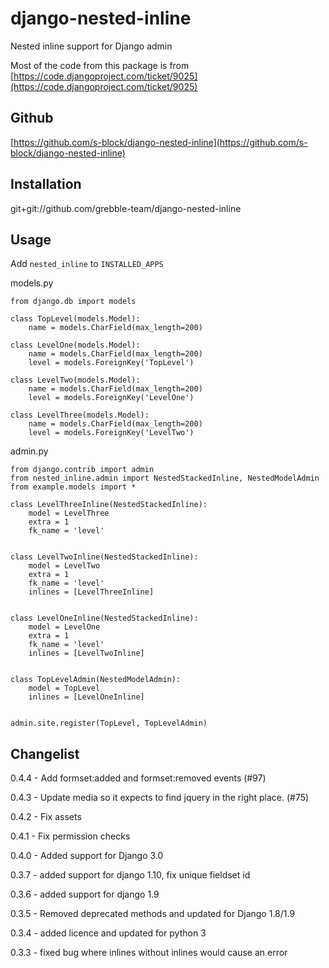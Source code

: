 django-nested-inline
====================

Nested inline support for Django admin

Most of the code from this package is from [https://code.djangoproject.com/ticket/9025](https://code.djangoproject.com/ticket/9025)

Github
------

[https://github.com/s-block/django-nested-inline](https://github.com/s-block/django-nested-inline)


Installation
------------

git+git://github.com/grebble-team/django-nested-inline


Usage
-----

Add `nested_inline` to `INSTALLED_APPS`

models.py

    from django.db import models

    class TopLevel(models.Model):
        name = models.CharField(max_length=200)

    class LevelOne(models.Model):
        name = models.CharField(max_length=200)
        level = models.ForeignKey('TopLevel')

    class LevelTwo(models.Model):
        name = models.CharField(max_length=200)
        level = models.ForeignKey('LevelOne')

    class LevelThree(models.Model):
        name = models.CharField(max_length=200)
        level = models.ForeignKey('LevelTwo')


admin.py

    from django.contrib import admin
    from nested_inline.admin import NestedStackedInline, NestedModelAdmin
    from example.models import *

    class LevelThreeInline(NestedStackedInline):
        model = LevelThree
        extra = 1
        fk_name = 'level'


    class LevelTwoInline(NestedStackedInline):
        model = LevelTwo
        extra = 1
        fk_name = 'level'
        inlines = [LevelThreeInline]


    class LevelOneInline(NestedStackedInline):
        model = LevelOne
        extra = 1
        fk_name = 'level'
        inlines = [LevelTwoInline]


    class TopLevelAdmin(NestedModelAdmin):
        model = TopLevel
        inlines = [LevelOneInline]


    admin.site.register(TopLevel, TopLevelAdmin)



Changelist
----------

0.4.4 - Add formset:added and formset:removed events (#97)

0.4.3 - Update media so it expects to find jquery in the right place. (#75)

0.4.2 - Fix assets

0.4.1 - Fix permission checks

0.4.0 - Added support for Django 3.0

0.3.7 - added support for django 1.10, fix unique fieldset id

0.3.6 - added support for django 1.9

0.3.5 - Removed deprecated methods and updated for Django 1.8/1.9

0.3.4 - added licence and updated for python 3

0.3.3 - fixed bug where inlines without inlines would cause an error
